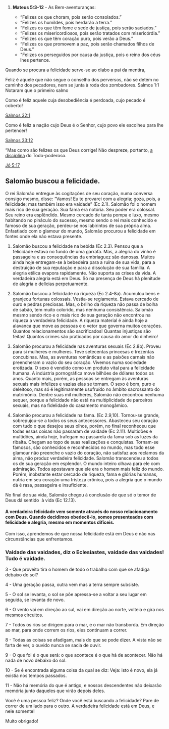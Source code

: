 

1. **Mateus 5:3-12** - As Bem-aventuranças:
    
    - “Felizes os que choram, pois serão consolados.”
    - “Felizes os humildes, pois herdarão a terra.”
    - “Felizes os que têm fome e sede de justiça, pois serão saciados.”
    - “Felizes os misericordiosos, pois serão tratados com misericórdia.”
    - “Felizes os que têm coração puro, pois verão a Deus.”
    - “Felizes os que promovem a paz, pois serão chamados filhos de Deus.”
    - "Felizes os perseguidos por causa da justiça, pois o reino dos céus lhes pertence.

Quando se procura a felicidade serve-se ao diabo a pai da mentira, 

Feliz é aquele que não segue o conselho dos perversos, não se detém no caminho dos pecadores, nem se junta à roda dos zombadores.
Salmos 1:1
Notaram que o primeiro salmo 


Como é feliz aquele cuja desobediência é perdoada, cujo pecado é coberto! 

[Salmos 32:1](https://portaldabiblia.com.br/biblia/salmos/32/1/)

Como é feliz a nação cujo Deus é o Senhor, cujo povo ele escolheu para lhe pertencer!

[Salmos 33:12](https://portaldabiblia.com.br/biblia/salmos/33/12/)

“Mas como são felizes os que Deus corrige! Não despreze, portanto, [a disciplina](https://portaldabiblia.com.br/versiculos/disciplina/ "45 Versículos sobre Disciplina na Bíblia") do Todo-poderoso.

[Jó 5:17](https://portaldabiblia.com.br/biblia/jo/5/17/)

## Salomão buscou a felicidade. 

O rei Salomão entregue às cogitações de seu coração, numa conversa consigo mesmo, disse: “Vamos! Eu te provarei com a alegria; goza, pois, a felicidade; mas também isso era vaidade” (Ec 2.1). Salomão foi o homem mais rico de sua geração. Sua fama era notória. Seu poder era colossal. Seu reino era esplêndido. Mesmo cercado de tanta pompa e luxo, mesmo habitando no pináculo do sucesso, mesmo sendo o rei mais conhecido e famoso de sua geração, perdeu-se nos labirintos de sua própria alma. Enfastiado com o glamour do mundo, Salomão procurou a felicidade em fontes onde ela não estava presente.

1. Salomão buscou a felicidade na bebida (Ec 2.3). Pensou que a felicidade estava no fundo de uma garrafa. Mas, a alegria do vinho é passageira e as consequências da embriaguez são danosas. Muitos ainda hoje entregam-se à bebedeira para a ruína de sua vida, para a destruição de sua reputação e para a dissolução de sua família. A alegria etílica evapora rapidamente. Não suporta as crises da vida. A verdadeira alegria está em Deus. Só na presença de Deus há plenitude de alegria e delícias perpetuamente.

2. Salomão buscou a felicidade na riqueza (Ec 2.4-8a). Acumulou bens e granjeou fortunas colossais. Vestia-se regiamente. Estava cercado de ouro e pedras preciosas. Mas, o brilho da riqueza não passa de bolha de sabão, tem muito colorido, mas nenhuma consistência. Salomão mesmo sendo rico e o mais rico de sua geração não encontrou na riqueza a verdadeira felicidade. A riqueza material é ainda hoje a alavanca que move as pessoas e o vetor que governa muitos corações. Quantos relacionamentos são sacrificados! Quantas injustiças são feitas! Quantos crimes são praticados por causa do amor do dinheiro!

3. Salomão procurou a felicidade nas aventuras sexuais (Ec 2.8b). Proveu para si mulheres e mulheres. Teve setecentas princesas e trezentas concubinas. Mas, as aventuras românticas e as paixões carnais não preencheram o vazio do seu coração. Vivemos numa sociedade erotizada. O sexo é vendido como um produto vital para a felicidade humana. A indústria pornográfica move bilhões de dólares todos os anos. Quanto mais, porém, as pessoas se entregam às aventuras sexuais mais infelizes e vazias elas se tornam. O sexo é bom, puro e deleitoso, mas só é legitimamente usufruído no âmbito sacrossanto do matrimônio. Dentre suas mil mulheres, Salomão não encontrou nenhuma sequer, porque a felicidade não está na multiplicidade de parceiros sexuais, mas na fidelidade do casamento monogâmico.

4. Salomão procurou a felicidade na fama. (Ec 2.9,10). Tornou-se grande, sobrepujou-se a todos os seus antecessores. Abasteceu seu coração com tudo o que desejou seus olhos, porém, no final reconheceu que todas essas coisas não passaram de vaidade (Ec 2.11). Multidões e multidões, ainda hoje, trafegam na passarela da fama sob as luzes da ribalta. Chegam ao topo de suas realizações e conquistas. Tornam-se famosos, são conhecidos e reconhecidos no mundo, mas todo esse glamour não preenche o vazio do coração, não satisfaz aos reclamos da alma, não produz verdadeira felicidade. Salomão transcendeu a todos os de sua geração em esplendor. O mundo inteiro olhava para ele com admiração. Todos apostavam que ele era o homem mais feliz do mundo. Porém, inobstante estar cercado de riqueza, fama e glórias humanas, nutria em seu coração uma tristeza crônica, pois a alegria que o mundo dá é rasa, passageira e insuficiente.


No final de sua vida, Salomão chegou à conclusão de que só o temor de Deus dá sentido  à vida (Ec 12.13). 



#### **A verdadeira felicidade vem somente através do nosso relacionamento com Deus. Quando decidimos obedecê-lo, somos presenteados com felicidade e alegria, mesmo em momentos difíceis.**

Com isso, aprendemos de que nossa felicidade está em Deus e não nas circunstâncias que enfrentamos.



### Vaidade das vaidades, diz o Eclesiastes, vaidade das vaidades! Tudo é vaidade.

3 - Que proveito tira o homem de todo o trabalho com que se afadiga debaixo do sol?

4 - Uma geração passa, outra vem mas a terra sempre subsiste.

5 - O sol se levanta, o sol se põe apressa-se a voltar a seu lugar em seguida, se levanta de novo.

6 - O vento vai em direção ao sul, vai em direção ao norte, volteia e gira nos mesmos circuitos.

7 - Todos os rios se dirigem para o mar, e o mar não transborda. Em direção ao mar, para onde correm os rios, eles continuam a correr.

8 - Todas as coisas se afadigam, mais do que se pode dizer. A vista não se farta de ver, o ouvido nunca se sacia de ouvir.

9 - O que foi é o que será: o que acontece é o que há de acontecer. Não há nada de novo debaixo do sol.

10 - Se é encontrada alguma coisa da qual se diz: Veja: isto é novo, ela já existia nos tempos passados.

11 - Não há memória do que é antigo, e nossos descendentes não deixarão memória junto daqueles que virão depois deles.


Você é uma pessoa feliz? Onde você está buscando a felicidade? Pare de correr de um lado para o outro. A verdadeira felicidade está em Deus, e nele somente!



Muito obrigado!

